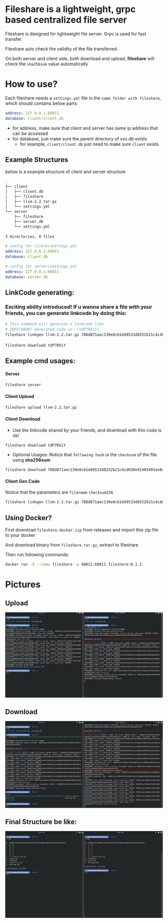 # Fileshare is a lightweight, grpc based centralized file server
Fileshare is designed for lightweight file server. Grpc is used for fast transfer.

Fileshare auto check the validity of the file transferred.

On both server and client side, both download and upload, **fileshare** will check the `sha256sum` value automatically

# How to use?
Each fileshare needs a `settings.yml` file in the `same folder with fileshare`, which should contains below parts

``` yaml
address: 127.0.0.1:60011
database: client/client.db
```

- for address, make sure that client and server has same ip address that can be accessed
- for database, just make sure the parent directory of xxx.db exists
    - for example, `client/client.db` just need to make sure `client` exists

## Example Structures
below is a example structure of client and server structure
```
.
├── client
│   ├── client.db
│   ├── fileshare
│   ├── llvm-2.2.tar.gz
│   └── settings.yml
└── server
    ├── fileshare
    ├── server.db
    └── settings.yml

3 directories, 8 files

```

``` yaml
# config for client/settings.yml
address: 127.0.0.1:60011
database: client.db
```
``` yaml
# config for server/settings.yml
address: 127.0.0.1:60011
database: server.db
```


## LinkCode generating:
### Exciting ability introduced! If u wanna share a file with your friends, you can generate linkcode by doing this:

``` sh
# this command will generate a linkcode like
# INFO[0000] Generated Code is: [tdP7RXiY]
fileshare linkgen llvm-2.2.tar.gz 788d871aec139e0c61d49533d0252b21c4cd030e91405491ee8cb9b2d0311072

fileshare download tdP7RXiY
```


## Example cmd usages:

#### Server
``` sh
fileshare server
```

#### Client Upload
``` sh
fileshare upload llvm-2.2.tar.gz
```

#### Client Download
- Use the linkcode shared by your friends, and download with this code is ok!
``` sh
fileshare download tdP7RXiY
```

- Optional Usages: Notice that `following hash` is the `checksum` of the file using **sha256sum**
``` sh
fileshare download 788d871aec139e0c61d49533d0252b21c4cd030e91405491ee8cb9b2d0311072
```

#### Client Gen Code
Notice that the parameters are `filename` `checksum256`
``` sh
fileshare linkgen llvm-2.2.tar.gz 788d871aec139e0c61d49533d0252b21c4cd030e91405491ee8cb9b2d0311072
```





## Using Docker?
First download `fileshare.docker.zip` from releases and import this zip file to your docker

And download binary from `fileshare.tar.gz`, extract to fileshare

Then run following commands:
``` sh
docker run -d --name fileshare -p 60011:60011 fileshare:0.1.2
```

# Pictures
## Upload
![](docs/pictures/upload.png)
## Download
![](docs/pictures/download.png)

## Final Structure be like:
![](docs/pictures/final-structure.png)
